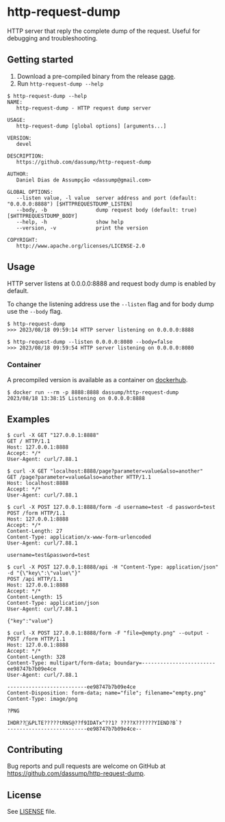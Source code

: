 # http-request-dump

HTTP server that reply the complete dump of the request. Useful for debugging and troubleshooting.

## Getting started

1. Download a pre-compiled binary from the release [page](https://github.com/dassump/http-request-dump/releases).
2. Run `http-request-dump --help`

```
$ http-request-dump --help
NAME:
   http-request-dump - HTTP request dump server

USAGE:
   http-request-dump [global options] [arguments...]

VERSION:
   devel

DESCRIPTION:
   https://github.com/dassump/http-request-dump

AUTHOR:
   Daniel Dias de Assumpção <dassump@gmail.com>

GLOBAL OPTIONS:
   --listen value, -l value  server address and port (default: "0.0.0.0:8888") [$HTTPREQUESTDUMP_LISTEN]
   --body, -b                dump request body (default: true) [$HTTPREQUESTDUMP_BODY]
   --help, -h                show help
   --version, -v             print the version

COPYRIGHT:
   http://www.apache.org/licenses/LICENSE-2.0
```

## Usage

HTTP server listens at 0.0.0.0:8888 and request body dump is enabled by default.

To change the listening address use the `--listen` flag and for body dump use the `--body` flag.

```
$ http-request-dump
>>> 2023/08/18 09:59:14 HTTP server listening on 0.0.0.0:8888
```

```
$ http-request-dump --listen 0.0.0.0:8080 --body=false
>>> 2023/08/18 09:59:54 HTTP server listening on 0.0.0.0:8080
```

### Container

A precompiled version is available as a container on [dockerhub](https://hub.docker.com/r/dassump/http-request-dump).


```
$ docker run --rm -p 8888:8888 dassump/http-request-dump
2023/08/18 13:38:15 Listening on 0.0.0.0:8888
```

## Examples

```
$ curl -X GET "127.0.0.1:8888"
GET / HTTP/1.1
Host: 127.0.0.1:8888
Accept: */*
User-Agent: curl/7.88.1
```

```
$ curl -X GET "localhost:8888/page?parameter=value&also=another"
GET /page?parameter=value&also=another HTTP/1.1
Host: localhost:8888
Accept: */*
User-Agent: curl/7.88.1
```

```
$ curl -X POST 127.0.0.1:8888/form -d username=test -d password=test
POST /form HTTP/1.1
Host: 127.0.0.1:8888
Accept: */*
Content-Length: 27
Content-Type: application/x-www-form-urlencoded
User-Agent: curl/7.88.1

username=test&password=test
```

```
$ curl -X POST 127.0.0.1:8888/api -H "Content-Type: application/json" -d "{\"key\":\"value\"}"
POST /api HTTP/1.1
Host: 127.0.0.1:8888
Accept: */*
Content-Length: 15
Content-Type: application/json
User-Agent: curl/7.88.1

{"key":"value"}
```

```
$ curl -X POST 127.0.0.1:8888/form -F "file=@empty.png" --output -
POST /form HTTP/1.1
Host: 127.0.0.1:8888
Accept: */*
Content-Length: 328
Content-Type: multipart/form-data; boundary=------------------------ee98747b7b09e4ce
User-Agent: curl/7.88.1

--------------------------ee98747b7b09e4ce
Content-Disposition: form-data; name="file"; filename="empty.png"
Content-Type: image/png

?PNG

IHDR??&PLTE?????tRNS@??f9IDATx^??1? ????X??????YIEND?B`?
--------------------------ee98747b7b09e4ce--
```

## Contributing

Bug reports and pull requests are welcome on GitHub at https://github.com/dassump/http-request-dump.

## License
See [LISENSE](https://github.com/dassump/http-request-dump/blob/main/LICENSE) file.
